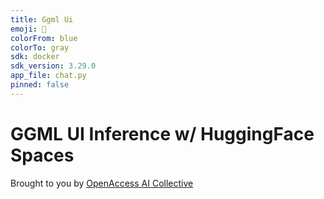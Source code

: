 ```yaml
---
title: Ggml Ui
emoji: 🏃
colorFrom: blue
colorTo: gray
sdk: docker
sdk_version: 3.29.0
app_file: chat.py
pinned: false
---
```


# GGML UI Inference w/ HuggingFace Spaces

Brought to you by [OpenAccess AI Collective](https://github.com/OpenAccess-AI-Collective)


